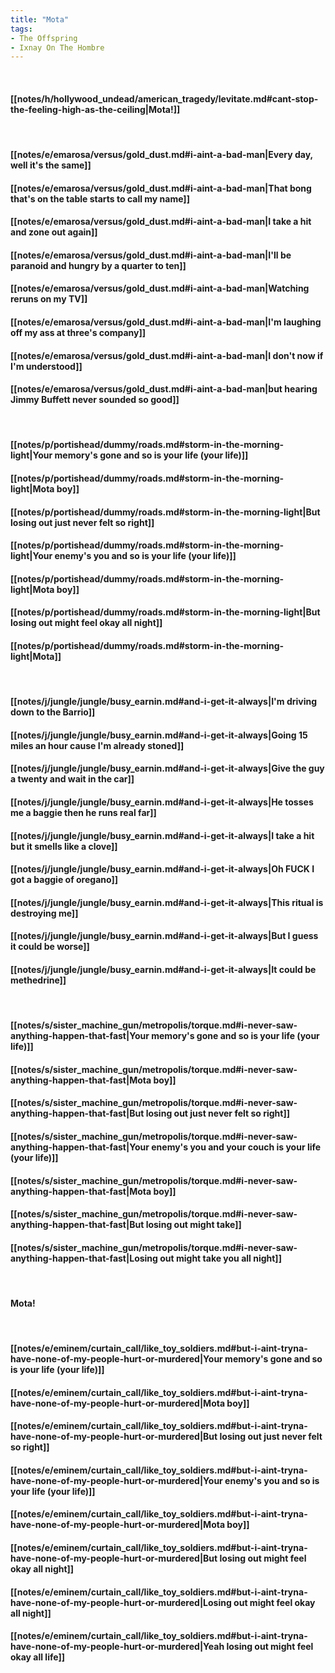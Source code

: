 ```yaml
---
title: "Mota"
tags:
- The Offspring
- Ixnay On The Hombre
---
```

&nbsp;
#### [[notes/h/hollywood_undead/american_tragedy/levitate.md#cant-stop-the-feeling-high-as-the-ceiling|Mota!]]
&nbsp;
#### [[notes/e/emarosa/versus/gold_dust.md#i-aint-a-bad-man|Every day, well it's the same]]
#### [[notes/e/emarosa/versus/gold_dust.md#i-aint-a-bad-man|That bong that's on the table starts to call my name]]
#### [[notes/e/emarosa/versus/gold_dust.md#i-aint-a-bad-man|I take a hit and zone out again]]
#### [[notes/e/emarosa/versus/gold_dust.md#i-aint-a-bad-man|I'll be paranoid and hungry by a quarter to ten]]
#### [[notes/e/emarosa/versus/gold_dust.md#i-aint-a-bad-man|Watching reruns on my TV]]
#### [[notes/e/emarosa/versus/gold_dust.md#i-aint-a-bad-man|I'm laughing off my ass at three's company]]
#### [[notes/e/emarosa/versus/gold_dust.md#i-aint-a-bad-man|I don't now if I'm understood]]
#### [[notes/e/emarosa/versus/gold_dust.md#i-aint-a-bad-man|but hearing Jimmy Buffett never sounded so good]]
&nbsp;
#### [[notes/p/portishead/dummy/roads.md#storm-in-the-morning-light|Your memory's gone and so is your life (your life)]]
#### [[notes/p/portishead/dummy/roads.md#storm-in-the-morning-light|Mota boy]]
#### [[notes/p/portishead/dummy/roads.md#storm-in-the-morning-light|But losing out just never felt so right]]
#### [[notes/p/portishead/dummy/roads.md#storm-in-the-morning-light|Your enemy's you and so is your life (your life)]]
#### [[notes/p/portishead/dummy/roads.md#storm-in-the-morning-light|Mota boy]]
#### [[notes/p/portishead/dummy/roads.md#storm-in-the-morning-light|But losing out might feel okay all night]]
#### [[notes/p/portishead/dummy/roads.md#storm-in-the-morning-light|Mota]]
&nbsp;
#### [[notes/j/jungle/jungle/busy_earnin.md#and-i-get-it-always|I'm driving down to the Barrio]]
#### [[notes/j/jungle/jungle/busy_earnin.md#and-i-get-it-always|Going 15 miles an hour cause I'm already stoned]]
#### [[notes/j/jungle/jungle/busy_earnin.md#and-i-get-it-always|Give the guy a twenty and wait in the car]]
#### [[notes/j/jungle/jungle/busy_earnin.md#and-i-get-it-always|He tosses me a baggie then he runs real far]]
#### [[notes/j/jungle/jungle/busy_earnin.md#and-i-get-it-always|I take a hit but it smells like a clove]]
#### [[notes/j/jungle/jungle/busy_earnin.md#and-i-get-it-always|Oh FUCK I got a baggie of oregano]]
#### [[notes/j/jungle/jungle/busy_earnin.md#and-i-get-it-always|This ritual is destroying me]]
#### [[notes/j/jungle/jungle/busy_earnin.md#and-i-get-it-always|But I guess it could be worse]]
#### [[notes/j/jungle/jungle/busy_earnin.md#and-i-get-it-always|It could be methedrine]]
&nbsp;
#### [[notes/s/sister_machine_gun/metropolis/torque.md#i-never-saw-anything-happen-that-fast|Your memory's gone and so is your life (your life)]]
#### [[notes/s/sister_machine_gun/metropolis/torque.md#i-never-saw-anything-happen-that-fast|Mota boy]]
#### [[notes/s/sister_machine_gun/metropolis/torque.md#i-never-saw-anything-happen-that-fast|But losing out just never felt so right]]
#### [[notes/s/sister_machine_gun/metropolis/torque.md#i-never-saw-anything-happen-that-fast|Your enemy's you and your couch is your life (your life)]]
#### [[notes/s/sister_machine_gun/metropolis/torque.md#i-never-saw-anything-happen-that-fast|Mota boy]]
#### [[notes/s/sister_machine_gun/metropolis/torque.md#i-never-saw-anything-happen-that-fast|But losing out might take]]
#### [[notes/s/sister_machine_gun/metropolis/torque.md#i-never-saw-anything-happen-that-fast|Losing out might take you all night]]
&nbsp;
#### Mota!
&nbsp;
#### [[notes/e/eminem/curtain_call/like_toy_soldiers.md#but-i-aint-tryna-have-none-of-my-people-hurt-or-murdered|Your memory's gone and so is your life (your life)]]
#### [[notes/e/eminem/curtain_call/like_toy_soldiers.md#but-i-aint-tryna-have-none-of-my-people-hurt-or-murdered|Mota boy]]
#### [[notes/e/eminem/curtain_call/like_toy_soldiers.md#but-i-aint-tryna-have-none-of-my-people-hurt-or-murdered|But losing out just never felt so right]]
#### [[notes/e/eminem/curtain_call/like_toy_soldiers.md#but-i-aint-tryna-have-none-of-my-people-hurt-or-murdered|Your enemy's you and so is your life (your life)]]
#### [[notes/e/eminem/curtain_call/like_toy_soldiers.md#but-i-aint-tryna-have-none-of-my-people-hurt-or-murdered|Mota boy]]
#### [[notes/e/eminem/curtain_call/like_toy_soldiers.md#but-i-aint-tryna-have-none-of-my-people-hurt-or-murdered|But losing out might feel okay all night]]
#### [[notes/e/eminem/curtain_call/like_toy_soldiers.md#but-i-aint-tryna-have-none-of-my-people-hurt-or-murdered|Losing out might feel okay all night]]
#### [[notes/e/eminem/curtain_call/like_toy_soldiers.md#but-i-aint-tryna-have-none-of-my-people-hurt-or-murdered|Yeah losing out might feel okay all life]]

